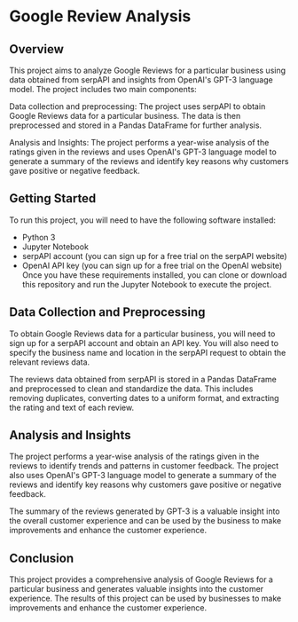 # Google Review Analysis

## Overview
This project aims to analyze Google Reviews for a particular business using data obtained from serpAPI and insights from OpenAI's GPT-3 language model. The project includes two main components:

Data collection and preprocessing: The project uses serpAPI to obtain Google Reviews data for a particular business. The data is then preprocessed and stored in a Pandas DataFrame for further analysis.

Analysis and Insights: The project performs a year-wise analysis of the ratings given in the reviews and uses OpenAI's GPT-3 language model to generate a summary of the reviews and identify key reasons why customers gave positive or negative feedback.

## Getting Started
To run this project, you will need to have the following software installed:

- Python 3
- Jupyter Notebook
- serpAPI account (you can sign up for a free trial on the serpAPI website)
- OpenAI API key (you can sign up for a free trial on the OpenAI website)
Once you have these requirements installed, you can clone or download this repository and run the Jupyter Notebook to execute the project.

## Data Collection and Preprocessing
To obtain Google Reviews data for a particular business, you will need to sign up for a serpAPI account and obtain an API key. You will also need to specify the business name and location in the serpAPI request to obtain the relevant reviews data.

The reviews data obtained from serpAPI is stored in a Pandas DataFrame and preprocessed to clean and standardize the data. This includes removing duplicates, converting dates to a uniform format, and extracting the rating and text of each review.

## Analysis and Insights
The project performs a year-wise analysis of the ratings given in the reviews to identify trends and patterns in customer feedback. The project also uses OpenAI's GPT-3 language model to generate a summary of the reviews and identify key reasons why customers gave positive or negative feedback.

The summary of the reviews generated by GPT-3 is a valuable insight into the overall customer experience and can be used by the business to make improvements and enhance the customer experience.

## Conclusion
This project provides a comprehensive analysis of Google Reviews for a particular business and generates valuable insights into the customer experience. The results of this project can be used by businesses to make improvements and enhance the customer experience.
